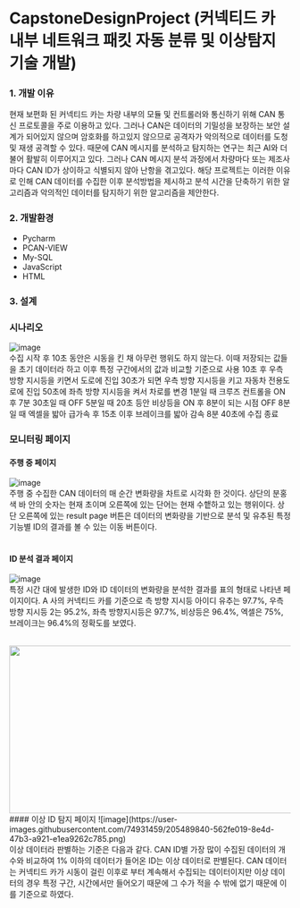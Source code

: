 # CapstoneDesignProject (커넥티드 카 내부 네트워크 패킷 자동 분류 및 이상탐지 기술 개발)

### 1. 개발 이유
 현재 보편화 된 커넥티드 카는 차량 내부의 모듈 및 컨트롤러와 통신하기 위해 CAN 통신 프로토콜을 주로 이용하고 있다. 그러나 CAN은 데이터의 기밀성을 보장하는 보안 설계가 되어있지 않으며 암호화를 하고있지 않으므로 공격자가 악의적으로 데이터를 도청 및 재생 공격할 수 있다. 
 때문에 CAN 메시지를 분석하고 탐지하는 연구는 최근 AI와 더불어 활발히 이루어지고 있다. 그러나 CAN 메시지 분석 과정에서 차량마다 또는 제조사마다 CAN ID가 상이하고 식별되지 않아 난항을 겪고있다. 해당 프로젝트는 이러한 이유로 인해 CAN 데이터를 수집한 이후 분석방법을 제시하고 분석 시간을 단축하기 위한 알고리즘과 악의적인 데이터를 탐지하기 위한 알고리즘을 제안한다.

### 2. 개발환경
* Pycharm
* PCAN-VIEW
* My-SQL
* JavaScript
* HTML

### 3. 설계
### 시나리오
![image](https://user-images.githubusercontent.com/74931459/205486328-b26fa054-0b9f-4107-b660-c690ad24e286.png) <br>
 수집 시작 후 10초 동안은 시동을 킨 채 아무런 행위도 하지 않는다. 이때 저장되는 값들을 초기 데이터라 하고 이후 특정 구간에서의 값과 비교할 기준으로 사용
 10초 후 우측 방향 지시등을 키면서 도로에 진입
 30초가 되면 우측 방향 지시등을 키고 자동차 전용도로에 진입
 50초에 좌측 방향 지시등을 켜서 차로를 변경
 1분일 때 크루즈 컨트롤을 ON 후 7분 30초일 때 OFF
 5분일 때 20초 등안 비상등을 ON 후 8분이 되는 시점 OFF
 8분일 때 엑셀을 밟아 급가속 후 15초 이후 브레이크를 밟아 감속
 8분 40초에 수집 종료
 
 ### 모니터링 페이지
 #### 주행 중 페이지
 ![image](https://user-images.githubusercontent.com/74931459/205486431-4c75f34e-0886-4966-b728-782d3ad9b693.png) <br>
 주행 중 수집한 CAN 데이터의 매 순간 변화량을 차트로 시각화 한 것이다. 상단의 분홍색 바 안의 숫자는 현재 초이며 오른쪽에 있는 단어는 현재 수햍하고 있는 행위이다. 상단 오른쪽에 있는 result page 버튼은 데이터의 변화량을 기반으로 분석 및 유추된 특정 기능별 ID의 결과를 볼 수 있는 이동 버튼이다. <br>
<br>
#### ID 분석 결과 페이지
![image](https://user-images.githubusercontent.com/74931459/205486438-e607a983-9f85-41ca-80be-f812564c922e.png) <br>
 특정 시간 대에 발생한 ID와 ID 데이터의 변화량을 분석한 결과를 표의 형태로 나타낸 페이지이다. A 사의 커넥티드 카를 기준으로 측 방향 지시등 아이디 유추는 97.7%, 우측 방향 지시등 2는 95.2%, 좌측 방향지시등은 97.7%, 비상등은 96.4%, 엑셀은 75%, 브레이크는 96.4%의 정확도를 보였다. <br>
<br>

<a href="https://github.com/devxb/gitanimals">
<img
  src="https://render.gitanimals.org/farms/ksb4150"
  width="600"
  height="300"
/>
</a>
#### 이상 ID 탐지 페이지
 ![image](https://user-images.githubusercontent.com/74931459/205489840-562fe019-8e4d-47b3-a921-e1ea9262c785.png) <br>
 이상 데이터라 판별하는 기준은 다음과 같다. CAN ID별 가장 많이 수집된 데이터의 개수와 비교하여 1% 이하의 데이터가 들어온 ID는 이상 데이터로 판별된다. CAN 데이터는 커넥티드 카가 시동이 걸린 이후로 부터 계속해서 수집되는 데이터이지만 이상 데이터의 경우 특정 구간, 시간에서만 들어오기 때문에 그 수가 적을 수 밖에 없기 때문에 이를 기준으로 하였다.
